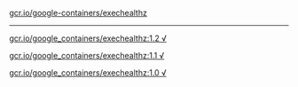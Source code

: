 [gcr.io/google-containers/exechealthz](https://hub.docker.com/r/anjia0532/exechealthz/tags/) 

----
[gcr.io/google_containers/exechealthz:1.2 √](https://hub.docker.com/r/anjia0532/exechealthz/tags/)

[gcr.io/google_containers/exechealthz:1.1 √](https://hub.docker.com/r/anjia0532/exechealthz/tags/)

[gcr.io/google_containers/exechealthz:1.0 √](https://hub.docker.com/r/anjia0532/exechealthz/tags/)

